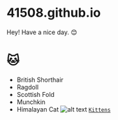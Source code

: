 # 41508.github.io
Hey! Have a nice day. 😊
# 🐱
- British Shorthair
- Ragdoll
- Scottish Fold
- Munchkin
- Himalayan Cat
	![alt text](https://mediaproxy.salon.com/width/1200/height/675/https://media.salon.com/2022/05/cats-party-0516221.jpg)
[`Kittens`](https://tenor.com/search/baby-kitten-gifs)
